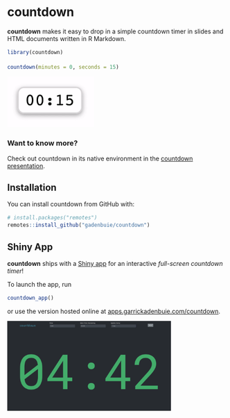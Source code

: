 # countdown

<!-- badges: start -->
<!-- badges: end -->

**countdown** makes it easy to drop in a simple countdown timer in slides and HTML documents written in R Markdown.

``` r
library(countdown)

countdown(minutes = 0, seconds = 15)
```

<img src="man/figures/countdown.gif" width="200px">

### Want to know more?

Check out countdown in its native environment in the [countdown presentation](https://pkg.garrickadenbuie.com/countdown).

## Installation

You can install countdown from GitHub with:

``` r
# install.packages("remotes")
remotes::install_github("gadenbuie/countdown")
```

## Shiny App

**countdown** ships with a [Shiny app](https://shiny.rstudio.com) for an interactive _full-screen countdown timer_!

To launch the app, run

```r
countdown_app()
```

or use the version hosted online at [apps.garrickadenbuie.com/countdown](https://apps.garrickadenbuie.com/countdown/).

<a href="https://apps.garrickadenbuie.com/countdown/">
<img src="docs/img/countdown-app.png" width="75%" />
</a>
